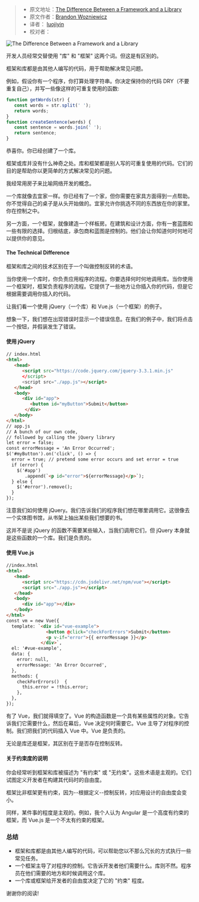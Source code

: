 > - 原文地址：[The Difference Between a Framework and a Library](https://www.freecodecamp.org/news/the-difference-between-a-framework-and-a-library-bd133054023f/)
> - 原文作者：[Brandon Wozniewicz](https://www.freecodecamp.org/news/author/brandon/)
> - 译者： [luojiyin](https://github.com/luojiyin1987)
> - 校对者：

![The Difference Between a Framework and a Library](https://cdn-media-1.freecodecamp.org/images/1*tO6yh-odg-YDLazUQ6FWVQ.jpeg)

开发人员经常交替使用 "库" 和 "框架" 这两个词。但这是有区别的。

框架和库都是由其他人编写的代码，用于帮助解决常见问题。

例如，假设你有一个程序，你打算处理字符串。你决定保持你的代码 DRY（不要重复自己），并写一些像这样的可重复使用的函数:

```js
function getWords(str) {
   const words = str.split(' ');
   return words;
}
function createSentence(words) {
   const sentence = words.join(' ');
   return sentence;
}
```

恭喜你。你已经创建了一个库。

框架或库并没有什么神奇之处。库和框架都是别人写的可重复使用的代码。它们的目的是帮助你以更简单的方式解决常见的问题。

我经常用房子来比喻网络开发的概念。

一个库就像去宜家一样。你已经有了一个家，但你需要在家具方面得到一点帮助。你不觉得自己的桌子是从头开始做的。宜家允许你挑选不同的东西放在你的家里。你在控制之中。

另一方面，一个框架，就像建造一个样板房。在建筑和设计方面，你有一套蓝图和一些有限的选择。归根结底，承包商和蓝图是控制的。他们会让你知道何时何地可以提供你的意见。

#### The Technical Difference

框架和库之间的技术区别在于一个叫做控制反转的术语。

当你使用一个库时，你负责应用程序的流程。你要选择何时何地调用库。当你使用一个框架时，框架负责程序的流程。它提供了一些地方让你插入你的代码，但是它根据需要调用你插入的代码。

让我们看一个使用 jQuery（一个库）和 Vue.js（一个框架）的例子。

想象一下，我们想在出现错误时显示一个错误信息。在我们的例子中，我们将点击一个按钮，并假装发生了错误。

#### 使用 jQuery

```html
// index.html
<html>
   <head>
      <script src="https://code.jquery.com/jquery-3.3.1.min.js"
      </script>
      <script src="./app.js"></script>
   </head>
   <body>
      <div id="app">
         <button id="myButton">Submit</button>
       </div>
   </body>
</html>
// app.js
// A bunch of our own code, 
// followed by calling the jQuery library
let error = false;
const errorMessage = 'An Error Occurred';
$('#myButton').on('click', () => {
  error = true; // pretend some error occurs and set error = true
  if (error) {
    $('#app')
       .append(`<p id="error">${errorMessage}</p>`);
  } else {
    $('#error').remove();
  }
});
```

注意我们如何使用 jQuery。我们告诉我们的程序我们想在哪里调用它。这很像去一个实体图书馆，从书架上抽出某些我们想要的书。

这并不是说 jQuery 的函数不需要某些输入，当我们调用它们，但 jQuery 本身就是这些函数的一个库。我们是负责的。

#### 使用 Vue.js

```html
//index.html
<html>
   <head>
      <script src="https://cdn.jsdelivr.net/npm/vue"></script>
      <script src="./app.js"></script>
   </head>
   <body>
      <div id="app"></div>
   </body>
</html>
const vm = new Vue({
  template: `<div id="vue-example">
               <button @click="checkForErrors">Submit</button>
               <p v-if="error">{{ errorMessage }}</p>
             </div>`,
  el: '#vue-example',
  data: {
    error: null,
    errorMessage: 'An Error Occurred',
  },
  methods: {
    checkForErrors()  {
      this.error = !this.error;
    },
  },
});
```

有了 Vue，我们就得填空了。Vue 的构造函数是一个具有某些属性的对象。它告诉我们它需要什么，然后在幕后，Vue 决定何时需要它。Vue 主导了对程序的控制。我们把我们的代码插入 Vue 中。Vue 是负责的。

无论是库还是框架，其区别在于是否存在控制反转。

#### 关于约束度的说明

你会经常听到框架和库被描述为 "有约束" 或 "无约束"。这些术语是主观的。它们试图定义开发者在构建其代码时的自由度。

框架比非框架更有约束，因为--根据定义--控制反转，对应用设计的自由度会变小。

同样，某件事的程度是主观的。例如，我个人认为 Angular 是一个高度有约束的框架，而 Vue.js 是一个不太有约束的框架。

### 总结

- 框架和库都是由其他人编写的代码，可以帮助您以不那么冗长的方式执行一些常见任务。
- 一个框架主导了对程序的控制。它告诉开发者他们需要什么。库则不然。程序员在他们需要的地方和时候调用这个库。
- 一个库或框架给开发者的自由度决定了它的 "约束" 程度。

谢谢你的阅读!
